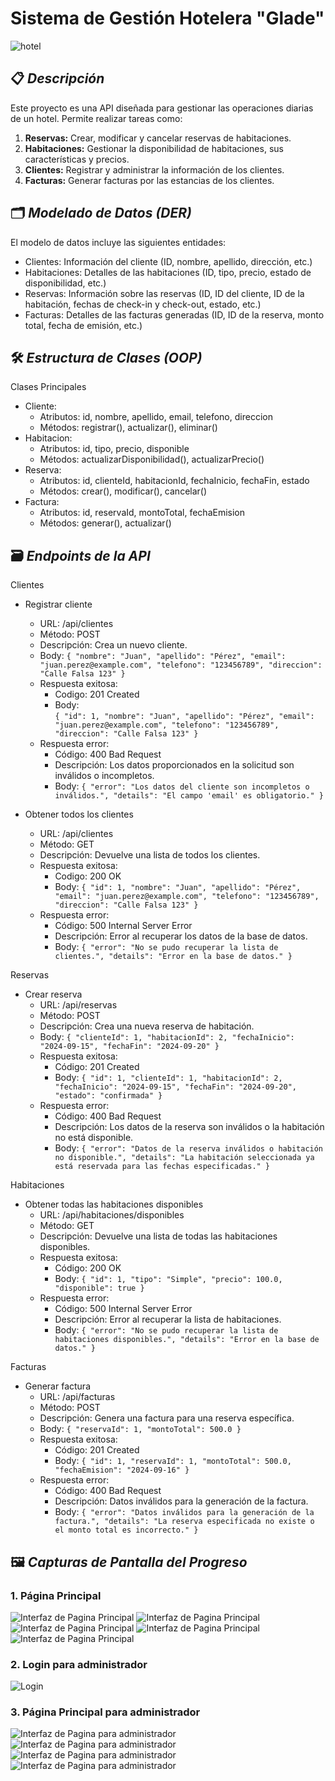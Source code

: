 # __Sistema de Gestión Hotelera "Glade"__
![hotel](https://rockonrr.com/wp-content/uploads/2021/02/Booking-Appointment.png)

## 📋 _Descripción_
Este proyecto es una API diseñada para gestionar las operaciones diarias de un hotel. Permite realizar tareas como:

1. **Reservas:** Crear, modificar y cancelar reservas de habitaciones.
2. **Habitaciones:** Gestionar la disponibilidad de habitaciones, sus características y precios.
3. **Clientes:** Registrar y administrar la información de los clientes.
4. **Facturas:** Generar facturas por las estancias de los clientes.

## 🗂️ _Modelado de Datos (DER)_
El modelo de datos incluye las siguientes entidades:

* Clientes: Información del cliente (ID, nombre, apellido, dirección, etc.)
* Habitaciones: Detalles de las habitaciones (ID, tipo, precio, estado de disponibilidad, etc.)
* Reservas: Información sobre las reservas (ID, ID del cliente, ID de la habitación, fechas de check-in y check-out, estado, etc.)
* Facturas: Detalles de las facturas generadas (ID, ID de la reserva, monto total, fecha de emisión, etc.)

## 🛠️ _Estructura de Clases (OOP)_
Clases Principales
* Cliente:
    * Atributos: id, nombre, apellido, email, telefono, direccion
    * Métodos: registrar(), actualizar(), eliminar()
* Habitacion:
    * Atributos: id, tipo, precio, disponible
    * Métodos: actualizarDisponibilidad(), actualizarPrecio()
* Reserva:
    * Atributos: id, clienteId, habitacionId, fechaInicio, fechaFin, estado
    * Métodos: crear(), modificar(), cancelar()
* Factura:
    * Atributos: id, reservaId, montoTotal, fechaEmision
    * Métodos: generar(), actualizar()

## 🗃️ _Endpoints de la API_
Clientes
* Registrar cliente
    * URL: /api/clientes
    * Método: POST
    * Descripción: Crea un nuevo cliente.
    * Body:
        `{
        "nombre": "Juan",
        "apellido": "Pérez",
        "email": "juan.perez@example.com",
        "telefono": "123456789",
        "direccion": "Calle Falsa 123"
        }`
    * Respuesta exitosa:
        * Codigo: 201 Created
        * Body:   
            `{
            "id": 1,
            "nombre": "Juan",
            "apellido": "Pérez",
            "email": "juan.perez@example.com",
            "telefono": "123456789",
            "direccion": "Calle Falsa 123"
            }`
    * Respuesta error:
        * Código: 400 Bad Request
        * Descripción: Los datos proporcionados en la solicitud son inválidos o incompletos.
        * Body:
            `{
            "error": "Los datos del cliente son incompletos o inválidos.",
            "details": "El campo 'email' es obligatorio."
            }`

* Obtener todos los clientes
    * URL: /api/clientes
    * Método: GET
    * Descripción: Devuelve una lista de todos los clientes.
    * Respuesta exitosa:
        * Codigo: 200 OK
        * Body: 
            `{
                "id": 1,
                "nombre": "Juan",
                "apellido": "Pérez",
                "email": "juan.perez@example.com",
                "telefono": "123456789",
                "direccion": "Calle Falsa 123"
            }`
    * Respuesta error:
        * Código: 500 Internal Server Error
        * Descripción: Error al recuperar los datos de la base de datos.
        * Body:
            `{
            "error": "No se pudo recuperar la lista de clientes.",
            "details": "Error en la base de datos."
            }`

Reservas
* Crear reserva
    * URL: /api/reservas
    * Método: POST
    * Descripción: Crea una nueva reserva de habitación.
    * Body:
        `{
        "clienteId": 1,
        "habitacionId": 2,
        "fechaInicio": "2024-09-15",
        "fechaFin": "2024-09-20"
        }`
    * Respuesta exitosa:
        * Código: 201 Created
        * Body:
            `{
            "id": 1,
            "clienteId": 1,
            "habitacionId": 2,
            "fechaInicio": "2024-09-15",
            "fechaFin": "2024-09-20",
            "estado": "confirmada"
            }`
    * Respuesta error:
        * Código: 400 Bad Request
        * Descripción: Los datos de la reserva son inválidos o la habitación no está disponible.
        * Body:
            `{
            "error": "Datos de la reserva inválidos o habitación no disponible.",
            "details": "La habitación seleccionada ya está reservada para las fechas especificadas."
            }`

Habitaciones
* Obtener todas las habitaciones disponibles
    * URL: /api/habitaciones/disponibles
    * Método: GET
    * Descripción: Devuelve una lista de todas las habitaciones disponibles.
    * Respuesta exitosa:
        * Código: 200 OK
        * Body:
            `{
                "id": 1,
                "tipo": "Simple",
                "precio": 100.0,
                "disponible": true
            }`
    * Respuesta error:
        * Código: 500 Internal Server Error
        * Descripción: Error al recuperar la lista de habitaciones.
        * Body:
            `{
            "error": "No se pudo recuperar la lista de habitaciones disponibles.",
            "details": "Error en la base de datos."
            }`
    
Facturas
* Generar factura
    * URL: /api/facturas
    * Método: POST
    * Descripción: Genera una factura para una reserva específica.
    * Body:
        `{
        "reservaId": 1,
        "montoTotal": 500.0
        }`
    * Respuesta exitosa:
        * Código: 201 Created
        * Body:
            `{
            "id": 1,
            "reservaId": 1,
            "montoTotal": 500.0,
            "fechaEmision": "2024-09-16"
            }`
    * Respuesta error:
        * Código: 400 Bad Request
        * Descripción: Datos inválidos para la generación de la factura.
        * Body:
            `{
            "error": "Datos inválidos para la generación de la factura.",
            "details": "La reserva especificada no existe o el monto total es incorrecto."
            }`

## 🖼️ _Capturas de Pantalla del Progreso_

### 1. Página Principal
![Interfaz de Pagina Principal](Frontend/assets/Pagina_Principal_1.PNG)
![Interfaz de Pagina Principal](Frontend/assets/Pagina_Principal_2.PNG)
![Interfaz de Pagina Principal](Frontend/assets/Pagina_Principal_3.PNG)
![Interfaz de Pagina Principal](Frontend/assets/Pagina_Principal_6.PNG)
![Interfaz de Pagina Principal](Frontend/assets/Pagina_Principal_5.PNG)

### 2. Login para administrador
![Login](Frontend/assets/Login.PNG)

### 3. Página Principal para administrador
![Interfaz de Pagina para administrador](Frontend/assets/Pagina_Admin_Inicio.PNG)
![Interfaz de Pagina para administrador](Frontend/assets/Pagina_Admin_Habitaciones.PNG)
![Interfaz de Pagina para administrador](Frontend/assets/Pagina_Admin_Reservas.PNG)
![Interfaz de Pagina para administrador](Frontend/assets/Pagina_Admin_Clientes.PNG)